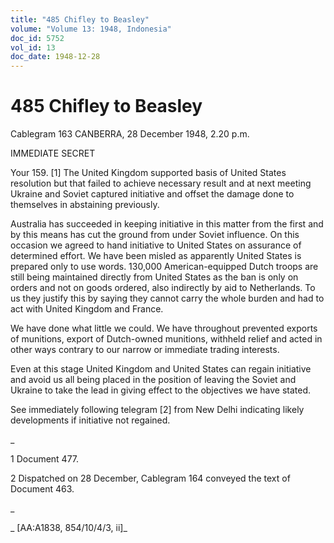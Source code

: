 ```yaml
---
title: "485 Chifley to Beasley"
volume: "Volume 13: 1948, Indonesia"
doc_id: 5752
vol_id: 13
doc_date: 1948-12-28
---
```


# 485 Chifley to Beasley

Cablegram 163 CANBERRA, 28 December 1948, 2.20 p.m.

IMMEDIATE SECRET

Your 159. [1] The United Kingdom supported basis of United States resolution but that failed to achieve necessary result and at next meeting Ukraine and Soviet captured initiative and offset the damage done to themselves in abstaining previously.

Australia has succeeded in keeping initiative in this matter from the first and by this means has cut the ground from under Soviet influence. On this occasion we agreed to hand initiative to United States on assurance of determined effort. We have been misled as apparently United States is prepared only to use words. 130,000 American-equipped Dutch troops are still being maintained directly from United States as the ban is only on orders and not on goods ordered, also indirectly by aid to Netherlands. To us they justify this by saying they cannot carry the whole burden and had to act with United Kingdom and France.

We have done what little we could. We have throughout prevented exports of munitions, export of Dutch-owned munitions, withheld relief and acted in other ways contrary to our narrow or immediate trading interests.

Even at this stage United Kingdom and United States can regain initiative and avoid us all being placed in the position of leaving the Soviet and Ukraine to take the lead in giving effect to the objectives we have stated.

See immediately following telegram [2] from New Delhi indicating likely developments if initiative not regained.

_

1 Document 477.

2 Dispatched on 28 December, Cablegram 164 conveyed the text of Document 463.

_

_ [AA:A1838, 854/10/4/3, ii]_
